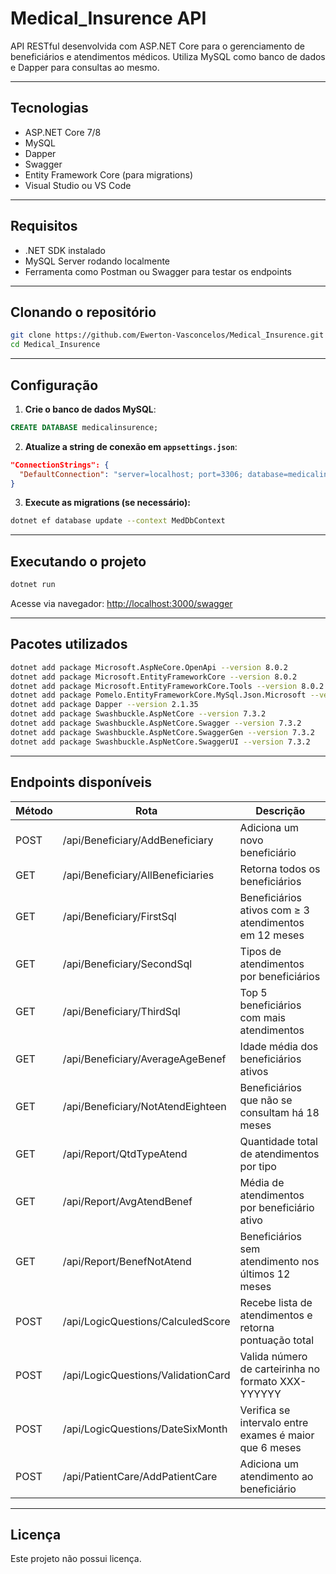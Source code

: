 # Medical_Insurence API

API RESTful desenvolvida com ASP.NET Core para o gerenciamento de beneficiários e atendimentos médicos. Utiliza MySQL como banco de dados e Dapper para consultas ao mesmo.

---

## Tecnologias

- ASP.NET Core 7/8
- MySQL
- Dapper
- Swagger
- Entity Framework Core (para migrations)
- Visual Studio ou VS Code

---

## Requisitos

- .NET SDK instalado
- MySQL Server rodando localmente
- Ferramenta como Postman ou Swagger para testar os endpoints

---

## Clonando o repositório

```bash
git clone https://github.com/Ewerton-Vasconcelos/Medical_Insurence.git
cd Medical_Insurence
```

---

## Configuração

1. **Crie o banco de dados MySQL**:

```sql
CREATE DATABASE medicalinsurence;
```

2. **Atualize a string de conexão em `appsettings.json`**:

```json
"ConnectionStrings": {
  "DefaultConnection": "server=localhost; port=3306; database=medicalinsurence; user=root; password=sua_senha"
}
```

3. **Execute as migrations (se necessário):**

```bash
dotnet ef database update --context MedDbContext
```

---

## Executando o projeto

```bash
dotnet run
```

Acesse via navegador: [http://localhost:3000/swagger](http://localhost:3000/swagger)

---

## Pacotes utilizados

```bash
dotnet add package Microsoft.AspNeCore.OpenApi --version 8.0.2
dotnet add package Microsoft.EntityFrameworkCore --version 8.0.2
dotnet add package Microsoft.EntityFrameworkCore.Tools --version 8.0.2
dotnet add package Pomelo.EntityFrameworkCore.MySql.Json.Microsoft --version 8.0.2
dotnet add package Dapper --version 2.1.35
dotnet add package Swashbuckle.AspNetCore --version 7.3.2
dotnet add package Swashbuckle.AspNetCore.Swagger --version 7.3.2
dotnet add package Swashbuckle.AspNetCore.SwaggerGen --version 7.3.2
dotnet add package Swashbuckle.AspNetCore.SwaggerUI --version 7.3.2
```

---

## Endpoints disponíveis

| Método | Rota                               | Descrição                                              |
| ------ | ---------------------------------- | ------------------------------------------------------ |
| POST   | /api/Beneficiary/AddBeneficiary    | Adiciona um novo beneficiário                          |
| GET    | /api/Beneficiary/AllBeneficiaries  | Retorna todos os beneficiários                         |
| GET    | /api/Beneficiary/FirstSql          | Beneficiários ativos com ≥ 3 atendimentos em 12 meses  |
| GET    | /api/Beneficiary/SecondSql         | Tipos de atendimentos por beneficiários                |
| GET    | /api/Beneficiary/ThirdSql          | Top 5 beneficiários com mais atendimentos              |
| GET    | /api/Beneficiary/AverageAgeBenef   | Idade média dos beneficiários ativos                   |
| GET    | /api/Beneficiary/NotAtendEighteen  | Beneficiários que não se consultam há 18 meses         |
| GET    | /api/Report/QtdTypeAtend           | Quantidade total de atendimentos por tipo              |
| GET    | /api/Report/AvgAtendBenef          | Média de atendimentos por beneficiário ativo           |
| GET    | /api/Report/BenefNotAtend          | Beneficiários sem atendimento nos últimos 12 meses     |
| POST   | /api/LogicQuestions/CalculedScore  | Recebe lista de atendimentos e retorna pontuação total |
| POST   | /api/LogicQuestions/ValidationCard | Valida número de carteirinha no formato XXX-YYYYYY     |
| POST   | /api/LogicQuestions/DateSixMonth   | Verifica se intervalo entre exames é maior que 6 meses |
| POST   | /api/PatientCare/AddPatientCare    | Adiciona um atendimento ao beneficiário                |

---

## Licença

Este projeto não possui licença.
